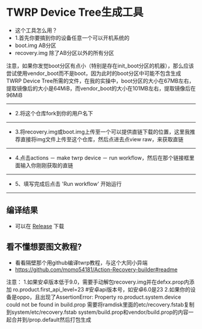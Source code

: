 ﻿# TWRP Device Tree生成工具
- 这个工具怎么用？
- 1.首先你要搞到你的设备任意一个可以开机系统的
- boot.img AB分区 
- recovery.img 除了AB分区以外的所有分区

注意，如果你发觉boot分区有点小（特别是存在init_boot分区的机器），那么应该尝试使用vendor_boot而不是boot，因为此时的boot分区中可能不包含生成TWRP Device Tree所需的文件，在我的实操中，boot分区的大小在67MB左右，提取镜像后的大小是64MiB，而vendor_boot的大小在101MB左右，提取镜像后在96MiB

-----

- 2.将这个仓库fork到你的用户名下

-----

- 3.将recovery.img或boot.img上传至一个可以提供直链下载的位置，这里我推荐直接将img文件上传至这个仓库，然后点进去点view raw，来获取直链

-----

- 4.点击actions － make twrp device － run workflow，然后在那个链接框里面输入你刚刚获取的直链

-----

 - 5、填写完成后点击 'Run workflow' 开始运行

-----
## 编译结果
- 可以在 [Release](../../releases) 下载

## 看不懂想要图文教程?
- 看看隔壁那个用github编译twrp教程，与这个大同小异端
- https://github.com/momo54181/Action-Recovery-builder#readme

注意：
1.如果安卓版本低于9.0，需要手动解包recovery.img并在defxx.prop内添加
ro.product.first_api_level=23 #安卓api版本号，如安卓6.0是23
2.如果你的设备是oppo，且出现了AssertionError: Property ro.product.system.device could not be found in build.prop
需要将ramdisk里面的etc/recovery.fstab复制到system/etc/recovery.fstab
system/build.prop和vendor/build.prop的内容一起合并到/prop.default然后打包生成
